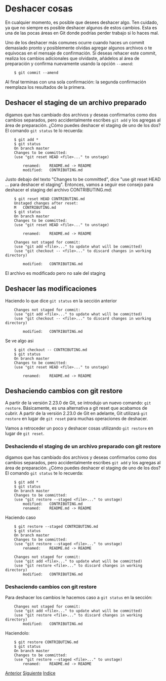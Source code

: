 # Deshacer cosas

En cualquier momento, es posible que desees deshacer algo. Ten cuidado, ya que no siempre es posible deshacer algunos de estos cambios. Esta es una de las pocas áreas en Git donde podrías perder trabajo si lo haces mal.

Uno de los deshacer más comunes ocurre cuando haces un commit demasiado pronto y posiblemente olvidas agregar algunos archivos o te equivocas en el mensaje de confirmación. Si deseas rehacer este commit, realiza los cambios adicionales que olvidaste, añádelos al área de preparación y confirma nuevamente usando la opción `--amend`:
```
    $ git commit --amend
```
Al final terminas con una sola confirmación: la segunda confirmación reemplaza los resultados de la primera.

## Deshacer el staging de un archivo preparado
digamos que has cambiado dos archivos y deseas confirmarlos como dos cambios separados, pero accidentalmente escribes `git add` y los agregas al área de preparación. ¿Cómo puedes deshacer el staging de uno de los dos? El comando `git status` te lo recuerda:
```
    $ git add *
    $ git status
    On branch master
    Changes to be committed:
    (use "git reset HEAD <file>..." to unstage)

        renamed:    README.md -> README
        modified:   CONTRIBUTING.md
```
Justo debajo del texto "Changes to be committed", dice "use git reset HEAD <file>... para deshacer el staging". Entonces, vamos a seguir ese consejo para deshacer el staging del archivo CONTRIBUTING.md:
```
    $ git reset HEAD CONTRIBUTING.md
    Unstaged changes after reset:
    M	CONTRIBUTING.md
    $ git status
    On branch master
    Changes to be committed:
    (use "git reset HEAD <file>..." to unstage)

        renamed:    README.md -> README

    Changes not staged for commit:
    (use "git add <file>..." to update what will be committed)
    (use "git checkout -- <file>..." to discard changes in working directory)

        modified:   CONTRIBUTING.md
```
El archivo es modificado pero no sale del staging

## Deshacer las modificaciones

Haciendo lo que dice `git status` en la sección anterior 
```
    Changes not staged for commit:
    (use "git add <file>..." to update what will be committed)
    (use "git checkout -- <file>..." to discard changes in working directory)

        modified:   CONTRIBUTING.md
```
Se ve algo asi 
```
    $ git checkout -- CONTRIBUTING.md
    $ git status
    On branch master
    Changes to be committed:
    (use "git reset HEAD <file>..." to unstage)

        renamed:    README.md -> README
```
## Deshaciendo cambios con git restore

A partir de la versión 2.23.0 de Git, se introdujo un nuevo comando: `git restore`. Básicamente, es una alternativa a git reset que acabamos de cubrir. A partir de la versión 2.23.0 de Git en adelante, Git utilizará `git restore` en lugar de `git reset` para muchas operaciones de deshacer.

Vamos a retroceder un poco y deshacer cosas utilizando `git restore` en lugar de `git reset`.

### Deshaciendo el staging de un archivo preparado con git restore

digamos que has cambiado dos archivos y deseas confirmarlos como dos cambios separados, pero accidentalmente escribes `git add` y los agregas al área de preparación. ¿Cómo puedes deshacer el staging de uno de los dos? El comando `git status` te lo recuerda:
```
    $ git add *
    $ git status
    On branch master
    Changes to be committed:
    (use "git restore --staged <file>..." to unstage)
        modified:   CONTRIBUTING.md
        renamed:    README.md -> README
```
Haciendo caso 
```
    $ git restore --staged CONTRIBUTING.md
    $ git status
    On branch master
    Changes to be committed:
    (use "git restore --staged <file>..." to unstage)
        renamed:    README.md -> README

    Changes not staged for commit:
    (use "git add <file>..." to update what will be committed)
    (use "git restore <file>..." to discard changes in working directory)
        modified:   CONTRIBUTING.md
```

### Deshaciendo cambios con git restore

Para deshacer los cambios le hacemos caso a `git status` en la sección:
```
    Changes not staged for commit:
    (use "git add <file>..." to update what will be committed)
    (use "git restore <file>..." to discard changes in working directory)
        modified:   CONTRIBUTING.md
```
Haciendolo:
```
    $ git restore CONTRIBUTING.md
    $ git status
    On branch master
    Changes to be committed:
    (use "git restore --staged <file>..." to unstage)
        renamed:    README.md -> README
```

[Anterior](Ch2.3.md)
[Siguiente](Ch2.5.md)
[Indice](README.md)